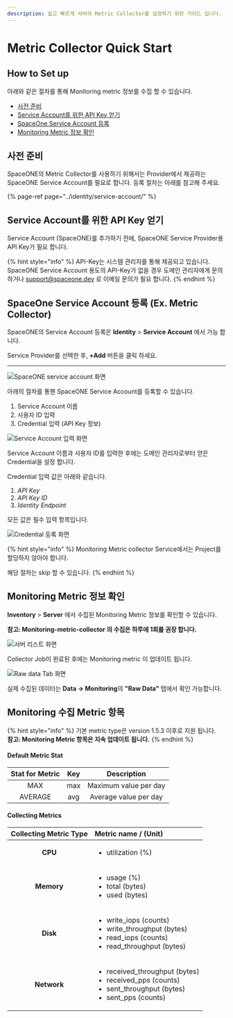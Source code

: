 ```yaml
---
description: 쉽고 빠르게 서버의 Metric Collector를 설정하기 위한 가이드 입니다.
---
```


# Metric Collector Quick Start

## How to Set up

아래와 같은 절차를 통해 Monitoring metric 정보를 수집 할 수 있습니다. 

* [사전 준비](metric-collector-quick-start.md#undefined)
* [Service Account를 위한 API Key 얻기](metric-collector-quick-start.md#service-account-api-key)
* [SpaceOne Service Account 등록](metric-collector-quick-start.md#spaceone-service-account-ex-metric-collector)
* [Monitoring Metric 정보 확인 ](metric-collector-quick-start.md#monitoring-metric)

## 사전 준비

SpaceONE의 Metric Collector를 사용하기 위해서는 Provider에서 제공하는 SpaceONE Service Account를 필요로 합니다. 등록 절차는 아래를 참고해 주세요.

{% page-ref page="../identity/service-account/" %}

## Service Account를 위한 API Key 얻기

Service Account \(SpaceONE\)를 추가하기 전에, SpaceONE Service Provider용 API Key가 필요 합니다. 

{% hint style="info" %}
API-Key는 시스템 관리자를 통해 제공되고 있습니다. SpaceONE Service Account 용도의 API-Key가 없을 경우 도메인 관리자에게 문의 하거나 support@spaceone.dev 로 이메일 문의가 필요 합니다. 
{% endhint %}

## SpaceOne Service Account 등록 \(Ex. Metric Collector\)

SpaceONE의 Service Account 등록은 **Identity** &gt; **Service Account** 에서 가능 합니다. 

Service Provider를 선택한 후, **+Add** 버튼을 클릭 하세요.  
 ****

![SpaceONE service account &#xD654;&#xBA74;](../.gitbook/assets/screen-shot-2020-12-30-at-13.16.21.png)

아래의 절차를 통핸 SpaceONE Service Account를 등록할 수 있습니다.  

1. Service Account 이름
2. 사용자 ID 입력
3. Credential 입력 \(API Key 정보\)

![Service Account &#xC785;&#xB825; &#xD654;&#xBA74;](../.gitbook/assets/screen-shot-2020-12-30-at-13.27.39.png)

Service Account 이름과 사용자 ID를 입력한 후에는 도메인 관리자로부터 얻은 Credential을 설정 합니다. 

Credential 입력 값은 아래와 같습니다. 

1. _API Key_
2. _API Key ID_
3. _Identity Endpoint_

모든 값은 필수 입력 항목입니다.  

![Credential &#xB4F1;&#xB85D; &#xD654;&#xBA74;](../.gitbook/assets/image%20%2881%29.png)

{% hint style="info" %}
Monitoring Metric collector Service에서는 Project를 할당하지 않아야 합니다. 

해당 절차는 skip 할 수 있습니다.
{% endhint %}

## Monitoring Metric 정보 확인

**Inventory** &gt; **Server** 에서 수집된 Monitoring Metric 정보를 확인할 수 있습니다. 

**참고:  Monitoring-metric-collector 의 수집은 하루에 1회를 권장 합니다.** 

![&#xC11C;&#xBC84; &#xB9AC;&#xC2A4;&#xD2B8; &#xD654;&#xBA74;](../.gitbook/assets/screen-shot-2020-12-30-at-13.53.25.png)

Collector Job이 완료된 후에는 Monitoring metric 이 업데이트 됩니다. 

![Raw data Tab &#xD654;&#xBA74;](../.gitbook/assets/screen-shot-2020-12-30-at-14.41.37.png)

실제 수집된 데이터는 **Data -&gt; Monitoring**의 **"Raw Data"** 탭에서 확인 가능합니다. 

## Monitoring 수집 Metric 항목

{% hint style="info" %}
기본 metric type은 version 1.5.3 이후로 지원 됩니다.   
**참고: Monitoring Metric 항목은 지속 업데이트 됩니다.**
{% endhint %}

#### Default Metric Stat

| Stat for Metric | Key | Description |
| :---: | :---: | :---: |
| MAX | max | Maximum value per day |
| AVERAGE | avg | Average value per day |

#### Collecting Metrics 

<table>
  <thead>
    <tr>
      <th style="text-align:center">Collecting Metric Type</th>
      <th style="text-align:left">Metric name / (Unit)</th>
    </tr>
  </thead>
  <tbody>
    <tr>
      <td style="text-align:center"><b>CPU</b>
      </td>
      <td style="text-align:left">
        <p></p>
        <ul>
          <li>utilization (%)</li>
        </ul>
      </td>
    </tr>
    <tr>
      <td style="text-align:center"><b>Memory</b>
      </td>
      <td style="text-align:left">
        <p></p>
        <ul>
          <li>usage (%)</li>
          <li>total (bytes)</li>
          <li>used (bytes)</li>
        </ul>
      </td>
    </tr>
    <tr>
      <td style="text-align:center"><b>Disk</b>
      </td>
      <td style="text-align:left">
        <p></p>
        <ul>
          <li>write_iops (counts)</li>
          <li>write_throughput (bytes)</li>
          <li>read_iops (counts)</li>
          <li>read_throughput (bytes)</li>
        </ul>
      </td>
    </tr>
    <tr>
      <td style="text-align:center"><b>Network</b>
      </td>
      <td style="text-align:left">
        <p></p>
        <ul>
          <li>received_throughput (bytes)</li>
          <li>received_pps (counts)</li>
          <li>sent_throughput (bytes)</li>
          <li>sent_pps (counts)</li>
        </ul>
      </td>
    </tr>
  </tbody>
</table>

